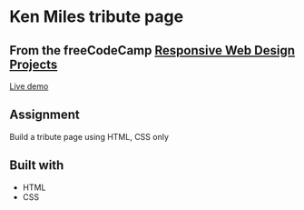 # Ken Miles tribute page

## From the freeCodeCamp [Responsive Web Design Projects](https://www.freecodecamp.org/learn/responsive-web-design/responsive-web-design-projects/build-a-tribute-page)
[Live demo](https://albibox.github.io/Ken-Miles-Tribute-Page/)

## Assignment
Build a tribute page using HTML, CSS only

## Built with
- HTML
- CSS